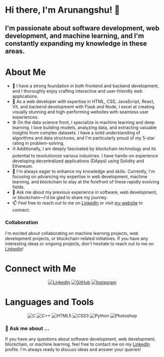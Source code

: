 <!-- ### Hi there 👋 -->

# Hi there, I'm Arunangshu! 👋

## I'm passionate about software development, web development, and machine learning, and I'm constantly expanding my knowledge in these areas.

# About Me
- 🔭 I have a strong foundation in both frontend and backend development, and I thoroughly enjoy crafting interactive and user-friendly web applications.
- 💼 As a web developer with expertise in HTML, CSS, JavaScript, React, Vit, and backend development with Flask and Node, I excel at creating visually stunning and high-performing websites with seamless user experiences.
- ⚙️ On the data science front, I specialize in machine learning and deep learning. I love building models, analyzing data, and extracting valuable insights from complex datasets. I have a solid understanding of algorithms and data structures, and I'm particularly proud of my 5-star rating in problem-solving.
- ⛓️ Additionally, I am deeply fascinated by blockchain technology and its potential to revolutionize various industries. I have hands-on experience developing decentralized applications (DApps) using Solidity and Ethereum.
- 🌱 I'm always eager to enhance my knowledge and skills. Currently, I'm focusing on advancing my expertise in web development, machine learning, and blockchain to stay at the forefront of these rapidly evolving fields.
- 💬 Ask me about my previous experience in software, web development, or blockchain—I'd be glad to share my journey.
- 📫 Feel free to reach out to me on [LinkedIn](https://www.linkedin.com/in/arunangshu-das/) or visit [my website](https://arunangshu.in/) to connect.

### Collaboration
I'm excited about collaborating on machine learning projects, web development projects, or blockchain-related initiatives. If you have any interesting ideas or ongoing projects, don't hesitate to reach out to me on [LinkedIn](https://www.linkedin.com/in/arunangshu-das/)!

# Connect with Me

<p align="center">
  <a href="https://www.linkedin.com/in/arunangshu-das/"><img src="https://img.shields.io/badge/LinkedIn-arunangshu--das-blue" alt="LinkedIn"></a>
  <a href="https://github.com/Arunangshu-Das"><img src="https://img.shields.io/badge/GitHub-arunangshu-lightgrey" alt="GitHub"></a>
  <a href="https://www.instagram.com/call_me_arunangshu/"><img src="https://img.shields.io/badge/Instagram-arunangshu-red" alt="Instagram"></a>
</p>

# Languages and Tools

<p align="center">
  <img src="https://img.shields.io/badge/C-00599C?style=flat&logo=c&logoColor=white" alt="C">
  <img src="https://img.shields.io/badge/C++-00599C?style=flat&logo=c%2B%2B&logoColor=white" alt="C++">
  <img src="https://img.shields.io/badge/HTML5-E34F26?style=flat&logo=html5&logoColor=white" alt="HTML5">
  <img src="https://img.shields.io/badge/CSS3-1572B6?style=flat&logo=css3&logoColor=white" alt="CSS3">
  <img src="https://img.shields.io/badge/Python-3776AB?style=flat&logo=python&logoColor=white" alt="Python">
  <img src="https://img.shields.io/badge/Adobe%20Photoshop-31A8FF?style=flat&logo=adobe%20photoshop&logoColor=white" alt="Photoshop">
</p>

### 💬 Ask me about ...
If you have any questions about software development, web development, blockchain, or machine learning, feel free to contact me on my [LinkedIn](https://www.linkedin.com/in/arunangshu-das/) profile. I'm always ready to discuss ideas and answer your queries!

<!-- 
**Arunangshu-Das/Arunangshu-Das** is a ✨ _special_ ✨ repository because its `README.md` (this file) appears on your GitHub profile.

Here are some ideas to get you started:

- 🔭 I’m currently working on ...
- 🌱 I’m currently learning ...
- 👯 I’m looking to collaborate on ...
- 🤔 I’m looking for help with ...
- 💬 Ask me about ...
- 📫 How to reach me: ...
- 😄 Pronouns: ...
- ⚡ Fun fact: ...
-->
